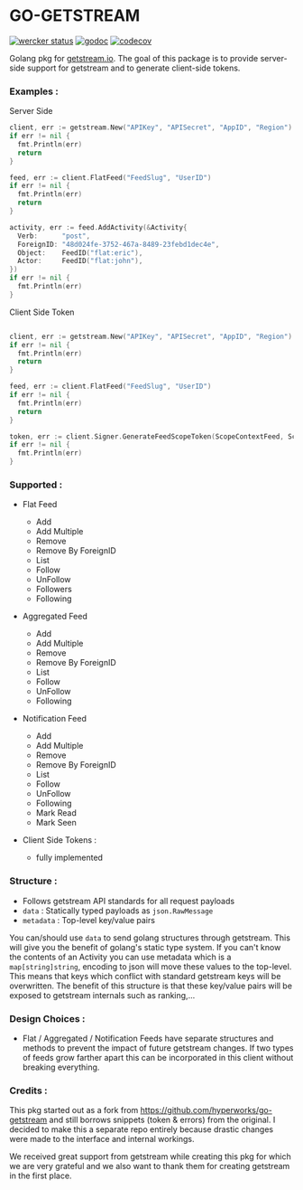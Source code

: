 # GO-GETSTREAM

[![wercker status](https://app.wercker.com/status/adc2bf440cb3e5b8f4fa3abf9244624d/s/master "wercker status")](https://app.wercker.com/project/byKey/adc2bf440cb3e5b8f4fa3abf9244624d)
[![godoc](https://godoc.org/github.com/mrhenry/go-getstream?status.svg)](https://godoc.org/github.com/mrhenry/go-getstream)
[![codecov](https://codecov.io/gh/mrhenry/go-getstream/branch/master/graph/badge.svg)](https://codecov.io/gh/mrhenry/go-getstream)

Golang pkg for [getstream.io](getstream.io). The goal of this package is to provide server-side support for getstream and to generate client-side tokens.

### Examples :

Server Side

```go
client, err := getstream.New("APIKey", "APISecret", "AppID", "Region")
if err != nil {
  fmt.Println(err)
  return
}

feed, err := client.FlatFeed("FeedSlug", "UserID")
if err != nil {
  fmt.Println(err)
  return
}

activity, err := feed.AddActivity(&Activity{
  Verb:      "post",
  ForeignID: "48d024fe-3752-467a-8489-23febd1dec4e",
  Object:    FeedID("flat:eric"),
  Actor:     FeedID("flat:john"),
})
if err != nil {
  fmt.Println(err)
}
```

Client Side Token

```go

client, err := getstream.New("APIKey", "APISecret", "AppID", "Region")
if err != nil {
  fmt.Println(err)
  return
}

feed, err := client.FlatFeed("FeedSlug", "UserID")
if err != nil {
  fmt.Println(err)
  return
}

token, err := client.Signer.GenerateFeedScopeToken(ScopeContextFeed, ScopeActionRead, feed)
if err != nil {
  fmt.Println(err)
}
```

### Supported :
- Flat Feed
  - Add
  - Add Multiple
  - Remove
  - Remove By ForeignID
  - List
  - Follow
  - UnFollow
  - Followers
  - Following

- Aggregated Feed
  - Add
  - Add Multiple
  - Remove
  - Remove By ForeignID
  - List
  - Follow
  - UnFollow
  - Following

- Notification Feed
  - Add
  - Add Multiple
  - Remove
  - Remove By ForeignID
  - List
  - Follow
  - UnFollow
  - Following
  - Mark Read
  - Mark Seen

- Client Side Tokens :
  - fully implemented

### Structure :
- Follows getstream API standards for all request payloads
- `data` : Statically typed payloads as `json.RawMessage`
- `metadata` : Top-level key/value pairs

You can/should use `data` to send golang structures through getstream. This will give you the benefit of golang's static type system.
If you can't know the contents of an Activity you can use metadata which is a `map[string]string`, encoding to json will move these values to the top-level. This means that keys which conflict with standard getstream keys will be overwritten. The benefit of this structure is that these key/value pairs will be exposed to getstream internals such as ranking,...

### Design Choices :

- Flat / Aggregated / Notification Feeds have separate structures and methods to prevent the impact of future getstream changes. If two types of feeds grow farther apart this can be incorporated in this client without breaking everything.

### Credits :

This pkg started out as a fork from https://github.com/hyperworks/go-getstream and still borrows snippets (token & errors) from the original. I decided to make this a separate repo entirely because drastic changes were made to the interface and internal workings.

We received great support from getstream while creating this pkg for which we are very grateful and we also want to thank them for creating getstream in the first place.
